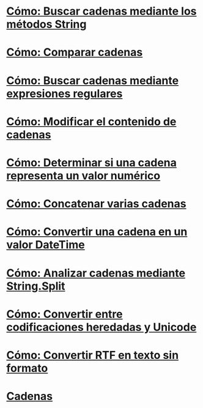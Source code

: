 # [Cómo: Buscar cadenas mediante los métodos String](how-to-search-strings-using-string-methods.md)
# [Cómo: Comparar cadenas](how-to-compare-strings.md)
# [Cómo: Buscar cadenas mediante expresiones regulares](how-to-search-strings-using-regular-expressions.md)
# [Cómo: Modificar el contenido de cadenas](how-to-modify-string-contents.md)
# [Cómo: Determinar si una cadena representa un valor numérico](how-to-determine-whether-a-string-represents-a-numeric-value.md)
# [Cómo: Concatenar varias cadenas](how-to-concatenate-multiple-strings.md)
# [Cómo: Convertir una cadena en un valor DateTime](how-to-convert-a-string-to-a-datetime.md)
# [Cómo: Analizar cadenas mediante String.Split ](how-to-parse-strings-using-string-split.md)
# [Cómo: Convertir entre codificaciones heredadas y Unicode](how-to-convert-between-legacy-encodings-and-unicode.md)
# [Cómo: Convertir RTF en texto sin formato](how-to-convert-rtf-to-plain-text.md)
# [Cadenas](index.md)
